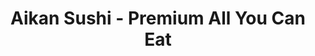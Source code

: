 ---
layout: place
title: Aikan Sushi - Premium All You Can Eat
permalink: /california/long-beach/aikan-sushi-premium-all-you-can-eat.html
stateAbbr: CA
stateName: California
cityName: Long Beach
seo:
  type: restaurant
  links: null
place_id: ChIJs4R4MkMx3YARaMrkytOR4pM
photos:
  - name: >-
      places/ChIJs4R4MkMx3YARaMrkytOR4pM/photos/AeeoHcIby7FtbVwNXih61ZtL4pyAGb0zNoaZCxwXv43C4fNloHhKeikdVw2i76sLPKMlULE5B315RO4olivOwuwtH1tDpppwQtT_3blhhQuUKxZA1lsIGSML4Rjsk8dlvqRA1QUafjEtHQyvsUIRdFWXE6ZfTcXI7vpaO320UH1fH-O1fVWKlLp-QWv4gsepSKgSs6ip3G5CuOzWFVexh15nG-pppbdFXIyfXuBQre6gGgw-qg1q9GYl8dKGzlkIitd5diLJLZauazH_w6w45nQOOAchD03LNCyvqizq1Fy-UvU1JQ
    widthPx: 2699
    heightPx: 1800
    authorAttributions:
      - displayName: Aikan Sushi - Premium All You Can Eat
        uri: https://maps.google.com/maps/contrib/107254376037886121598
        photoUri: >-
          https://lh3.googleusercontent.com/a/ACg8ocIU7R6wsDkwUy8dk8DiT6RZfEfEOyzjlRMgfXgPolVye59vAA=s100-p-k-no-mo
    flagContentUri: >-
      https://www.google.com/local/imagery/report/?cb_client=maps_api_places.places_api&image_key=!1e10!2sAF1QipPLxFJPTCP2wsD1Sr4sMUnWykCoz9c2V3RJ8sTT&hl=en-US
    googleMapsUri: >-
      https://www.google.com/maps/place//data=!3m4!1e2!3m2!1sAF1QipPLxFJPTCP2wsD1Sr4sMUnWykCoz9c2V3RJ8sTT!2e10!4m2!3m1!1s0x80dd3143327884b3:0x93e291d3cae4ca68
  - name: >-
      places/ChIJs4R4MkMx3YARaMrkytOR4pM/photos/AeeoHcIx623IKP2LzgHqSjcwFgC9E404qHunk_Ri3bgakNHLQ9ZeHOx8Y91Y0PTZQXASwM5olvNj-x9NirTle1W7cOd_OHxoB-YEjY29ZWc0PKk3hWmUxIEDktlI4nvwQqLkXwnc5ODT-iVqZESMmWQ27rnOa0rTmVtaFu2xoxV6HF7aksZivmnTJpxBgpD62TdAsn4xEB_cj9Know9MhX7vL3RxP_dFxQ7DQeRWuMkaJ_1fYZiQK8PKCyBVrZ6fwpHTwutX480OKk9CsK7oTItqOxbrqFFhV_U9hZBP-YGmer8NsYBPYBfKMnAob21Qv3TD8stgDk5-yBUxwBzvebr-zWIhNAsWiORL-iF0C5-crxmfMmQ_Q2-8kNZkKSKO9gqIwKaWePqppTtiqGKrrywAmCqSyf3LcddNB80jwyN1bDCg_fwijGE0c8pV4bnz-M9i
    widthPx: 2252
    heightPx: 4000
    authorAttributions:
      - displayName: Lance Moreno
        uri: https://maps.google.com/maps/contrib/103260291753464504712
        photoUri: >-
          https://lh3.googleusercontent.com/a-/ALV-UjX3dX4gE94seIhlaTy5B1Sdru9qbwxI78HbrayegHi3pLNHqLCFaQ=s100-p-k-no-mo
    flagContentUri: >-
      https://www.google.com/local/imagery/report/?cb_client=maps_api_places.places_api&image_key=!1e10!2sCIABIhAA3ilW8zx9w2fq8b8ABSAm&hl=en-US
    googleMapsUri: >-
      https://www.google.com/maps/place//data=!3m4!1e2!3m2!1sCIABIhAA3ilW8zx9w2fq8b8ABSAm!2e10!4m2!3m1!1s0x80dd3143327884b3:0x93e291d3cae4ca68
  - name: >-
      places/ChIJs4R4MkMx3YARaMrkytOR4pM/photos/AeeoHcLOP8llXtxcdbc1mkiS3hdndMZfXcHraZgNo4F1WUy99gLpDlvMqxqUd8fD9geWO427X8YjTYu6S65Pn_-615FmIeuBUszz5DnKuvbgbmHfM6Yx_5SqxErzqVeAejm7yxpgiYVoCbvGEB3UpurO50-O_Rppgv5IVjoQswVtwBaVz8kaZ1ryi-hPNU_M9gQE3rJXZYT5xGQ3JkIk756x1XTwa31dqPqYRj4OcDLViSA3PahNf591VGxwv-Enny_EkT4t-u0j0BjUEjRv2dgJD5lEh6z7cOjmkyW3vVRLLAOil6wTqtPcP3Mm36Q-gAjP4sG9IfOnaIcHWNvgH0RZoA64uIX8rEDfplmfIiHG4nnHvYUKSDT_SBsI6AKPEaRi0QHVGy6T_4q7CB5X3uuLvPJJmE64KhHwiRPslrj5pLe6LRY
    widthPx: 4800
    heightPx: 3200
    authorAttributions:
      - displayName: Rachel Phương Lê
        uri: https://maps.google.com/maps/contrib/108854607669822670332
        photoUri: >-
          https://lh3.googleusercontent.com/a-/ALV-UjX4EKiNI4rs0WpJ6xHjblifTVy1UOD6O4R_8LLHw9kJqfS0Ieq5NA=s100-p-k-no-mo
    flagContentUri: >-
      https://www.google.com/local/imagery/report/?cb_client=maps_api_places.places_api&image_key=!1e10!2sCIHM0ogKEICAgICvkYKomAE&hl=en-US
    googleMapsUri: >-
      https://www.google.com/maps/place//data=!3m4!1e2!3m2!1sCIHM0ogKEICAgICvkYKomAE!2e10!4m2!3m1!1s0x80dd3143327884b3:0x93e291d3cae4ca68
  - name: >-
      places/ChIJs4R4MkMx3YARaMrkytOR4pM/photos/AeeoHcIbDRmzjnU6Pwp3pocjZ4inRiqDiYYcJY_Njz7MxZxcBsuncxwf5zCgazhVksJkZRIxsDAIwa51T1kzGfJgclGtF2-KdWbFzu45tX4GS0hUF1Xnp2R4G2pApCJYG0BTi3Wxhr9VvyjVeik35PtircCASuiZXxVVNevF43pgRvCvbziCj3ia1ZUPflIXafjItVsaryckdrdu78m9qnhfDGFIAiZDXj2OKWTgzLT8yIU3GM9O5rO_NRRM8K7yynNToEPxDtIFAe6c1i69qNC_T16DQhtQsS0psqQoCoJGIlYWA5f9ztlSjNVDKpz1KjZUDKWwcm2jZ0OaLXue-4UyPjC8KgjUtaXIUKRvg1c7rQvTMQdJ8gux0xEWKrexnj94xEjNOw4FLmFyVAuDJZmI9hA-FuU3WcoXtMV4V_dogW-VTw
    widthPx: 2250
    heightPx: 1267
    authorAttributions:
      - displayName: Rachel Phương Lê
        uri: https://maps.google.com/maps/contrib/108854607669822670332
        photoUri: >-
          https://lh3.googleusercontent.com/a-/ALV-UjX4EKiNI4rs0WpJ6xHjblifTVy1UOD6O4R_8LLHw9kJqfS0Ieq5NA=s100-p-k-no-mo
    flagContentUri: >-
      https://www.google.com/local/imagery/report/?cb_client=maps_api_places.places_api&image_key=!1e10!2sCIHM0ogKEICAgIC76JvgXw&hl=en-US
    googleMapsUri: >-
      https://www.google.com/maps/place//data=!3m4!1e2!3m2!1sCIHM0ogKEICAgIC76JvgXw!2e10!4m2!3m1!1s0x80dd3143327884b3:0x93e291d3cae4ca68
  - name: >-
      places/ChIJs4R4MkMx3YARaMrkytOR4pM/photos/AeeoHcJCWuxek1GwJiVu8vjSWerqaCk2nAa0iL9LyvCXOn6e_lwJJ8le16rXut36xlF5NvP3l-fyQ_ep6lpn0mmyDAH47WwJveUYrhghxFcUSBPubGp9lzhEJAF5TB3qeFOAs-dZDO1g6o_iznDq-uaShpr_5C3xKQzbk1paskwzHDmj-_9pmW7u2-J2AlSDmICTn0JTnGcXE4Hox3gc_vLqpoDBEi18yKrFuMiW2eTGb2R3vExatVIP3pkACIF39xPXkM3Ep6fmWGeYpT_XuCQC80YWJ6kpBi_VHgl4RVJyavm4QAIHntxZlfF8oit0ZcoS_KxOdOBbsGvcykavacuByFZXONy5j8ycG1_GNo9pxALA1lUBNmjw7Zy2fNgQ8YpLwqf7vdM1X4OyonvC2IBEwzDwBQVI9dUc53GF25q5ZoyE3ChJAa9SD5FeZn0lDA
    widthPx: 4080
    heightPx: 3072
    authorAttributions:
      - displayName: Vero Muñeton
        uri: https://maps.google.com/maps/contrib/100710388991556989849
        photoUri: >-
          https://lh3.googleusercontent.com/a-/ALV-UjVd_OsbHP6fzxGcS-Hzxx-8IVD_DbUdmsY3eZCNIgjHpeF1jYRw=s100-p-k-no-mo
    flagContentUri: >-
      https://www.google.com/local/imagery/report/?cb_client=maps_api_places.places_api&image_key=!1e10!2sCIABIhADydVgTAiII2gF4B4AA2Q8&hl=en-US
    googleMapsUri: >-
      https://www.google.com/maps/place//data=!3m4!1e2!3m2!1sCIABIhADydVgTAiII2gF4B4AA2Q8!2e10!4m2!3m1!1s0x80dd3143327884b3:0x93e291d3cae4ca68
  - name: >-
      places/ChIJs4R4MkMx3YARaMrkytOR4pM/photos/AeeoHcLuCk-7tS1dkEVeoSQNjtgiink_ZPaQiu-dqev7qrxv9KVpenJpYtwOGZBq13PsA11U_767hLcpxVrBoTlYBSShh0poRWt9PvW_iFb5mHubDzRxE_2q4DrpB0sH_JmSCfLDPC4wH_RIbSNlFGM-xoa0UPlMRk3KfxMrwNJh9ByZMlAwSp__mNTRiaB-Zc-xzWnXtlvGCOyUzgOO8atGmoi6W0JcyW2bqbLjoV0Kor4LDXZuI2K9Ok3YmlBjVOXJ90EY-xrQyvcBCgdHh0jWqzR9h87kx6pBTdr0PhojNCnFnfi2P6yvRImHzTb9mGkKG6ivBBfLVFrgowL0zMApp9WjJ2QuK5suPi7yKY32WPlzgGwgNiHS1nx9Il04dEFvp3dnl_TmM0k8NS5e1PO2CoYAc-YQSctIEnJ006SlBzLpuA
    widthPx: 4800
    heightPx: 3200
    authorAttributions:
      - displayName: Rachel Phương Lê
        uri: https://maps.google.com/maps/contrib/108854607669822670332
        photoUri: >-
          https://lh3.googleusercontent.com/a-/ALV-UjX4EKiNI4rs0WpJ6xHjblifTVy1UOD6O4R_8LLHw9kJqfS0Ieq5NA=s100-p-k-no-mo
    flagContentUri: >-
      https://www.google.com/local/imagery/report/?cb_client=maps_api_places.places_api&image_key=!1e10!2sCIHM0ogKEICAgICvkfyTMA&hl=en-US
    googleMapsUri: >-
      https://www.google.com/maps/place//data=!3m4!1e2!3m2!1sCIHM0ogKEICAgICvkfyTMA!2e10!4m2!3m1!1s0x80dd3143327884b3:0x93e291d3cae4ca68
  - name: >-
      places/ChIJs4R4MkMx3YARaMrkytOR4pM/photos/AeeoHcJzBfaPD8HSLesjhlgjSPKk1Ory54gPSJ8LX_qLE4ak1f69mH-899GsHtDOODuLs1aG5TsTkhOd2dpoellDR0QCMQHxkpDIjN33D7zR50he4AS2llOEKnSIks4tiHgqVpqytLnfiZpOXnmCGgbvUZL6Yr8rqCneJpemM-Mlyec370aq2y-UblqZ30lQxrIa5lIIENhW0NOYyDY3W7bM84HwTMVoaKas4vI-iwEQgVjIvCEliF7fHiwFdnEFK-ybkwW2xH7oFMJMn3PfPCqzn-CmX5f6duRr_jiLoGPOcRfcRKwuhFLBAbVpCT7-zZ3vCvWATe-U3EuoAbPJEmnnakonet76z03MCSOimP0VplQuq82KsL23-Sfq6m9hs2O_3xb4QwK8dh8fVCmyKY4Y8unhMLPWun86Ds-6cobbiC6UvIc
    widthPx: 4800
    heightPx: 3200
    authorAttributions:
      - displayName: Rachel Phương Lê
        uri: https://maps.google.com/maps/contrib/108854607669822670332
        photoUri: >-
          https://lh3.googleusercontent.com/a-/ALV-UjX4EKiNI4rs0WpJ6xHjblifTVy1UOD6O4R_8LLHw9kJqfS0Ieq5NA=s100-p-k-no-mo
    flagContentUri: >-
      https://www.google.com/local/imagery/report/?cb_client=maps_api_places.places_api&image_key=!1e10!2sCIHM0ogKEICAgICvkYLe5QE&hl=en-US
    googleMapsUri: >-
      https://www.google.com/maps/place//data=!3m4!1e2!3m2!1sCIHM0ogKEICAgICvkYLe5QE!2e10!4m2!3m1!1s0x80dd3143327884b3:0x93e291d3cae4ca68
  - name: >-
      places/ChIJs4R4MkMx3YARaMrkytOR4pM/photos/AeeoHcKaQOZJ_a7Bk2VgDFJafLRoNJI547PhHQMBhWNHXTY42QNUozZSLQcK2nLbwspio7EfRxbqjPQA9zKJQonCL_ngzD6tGkz2s4eUIoQiGSavm-JVkNEug3UkKz7rduRjPj-ldB_RqeaLvW5ZO-uuhdHECS2AieNqlUa92caLgA0xVMSNfpPRLdE4veBvZObd-_HPRMxK5tfwrdi3FQzciJY7LH2JrWwG0jXnY48RJW3AGREJH6V0aaBofdOmvmAZLKUHHkm70Cb-oKaQ_HyN1qOB1GF3J274bx3fflduDCOkKYzWh11LiTkdqyPRblFOa9f_yxRV8DFuXRdgVxu1ddp5xnI-xfvSMPmU1MaA4-OZk7HDLDWEIupfUJDs7AaOKtyqbzlVbIROW1NQ2gkOfmq59uGt3M0smxr_bi264jLa2Lg
    widthPx: 3024
    heightPx: 3024
    authorAttributions:
      - displayName: 'N'
        uri: https://maps.google.com/maps/contrib/108752601406621007985
        photoUri: >-
          https://lh3.googleusercontent.com/a-/ALV-UjUd3CPlqLKeVcDH19riIiK0WXLdPtxUOBD_8wBhmlIhW9JfMYgE=s100-p-k-no-mo
    flagContentUri: >-
      https://www.google.com/local/imagery/report/?cb_client=maps_api_places.places_api&image_key=!1e10!2sCIHM0ogKEICAgIDTw4y_8AE&hl=en-US
    googleMapsUri: >-
      https://www.google.com/maps/place//data=!3m4!1e2!3m2!1sCIHM0ogKEICAgIDTw4y_8AE!2e10!4m2!3m1!1s0x80dd3143327884b3:0x93e291d3cae4ca68
  - name: >-
      places/ChIJs4R4MkMx3YARaMrkytOR4pM/photos/AeeoHcLKIjm8GS5tg3mk2fz4ux-0_xV-_j-OnYqow55Gy5SPIRiRrrfVY-nMuFEDiqLuZIMWztwnGX0O0OMkbSYMDCdWUh5VZVeMq2aeoXrSSbjCrSISJY97oX3G1bDzOOI-KfytGPI5IZa8wHDpl--383nQZ04bTFvXeDCfv61NzOWD9XKWjblU-sxE7YyeM7tpop3bR7gKpvQY0mm4o3uxkWu6e8NKCPCiyA8QqAv3lplAvHfGAzPFeg3o9A8MkT0GKclVtpHqIq-Hiho_N9j5hsGa3qL0NdgFDBV6SsQo4g5RbTg3ptU1M35CxEi7iWYaCToWj_k42JaLg3Pn-ni38Ux800LT_R8dRmJQqJwwAWGaTYujzVaVUbLH5MDL8FQcQlmzX_rsE41lnbo0pQjMBrtPewUnGJIdhdw9FNHOac4MUA
    widthPx: 2252
    heightPx: 1783
    authorAttributions:
      - displayName: Rachel Phương Lê
        uri: https://maps.google.com/maps/contrib/108854607669822670332
        photoUri: >-
          https://lh3.googleusercontent.com/a-/ALV-UjX4EKiNI4rs0WpJ6xHjblifTVy1UOD6O4R_8LLHw9kJqfS0Ieq5NA=s100-p-k-no-mo
    flagContentUri: >-
      https://www.google.com/local/imagery/report/?cb_client=maps_api_places.places_api&image_key=!1e10!2sCIHM0ogKEICAgICL2OLPIA&hl=en-US
    googleMapsUri: >-
      https://www.google.com/maps/place//data=!3m4!1e2!3m2!1sCIHM0ogKEICAgICL2OLPIA!2e10!4m2!3m1!1s0x80dd3143327884b3:0x93e291d3cae4ca68
  - name: >-
      places/ChIJs4R4MkMx3YARaMrkytOR4pM/photos/AeeoHcJxK6FNIRS5Rq1B_KCOwoHPnMOKLE5hhXt4DMDe1R8ZwO0jzPjitYCv9ZmwbGwLdRkXDtFGpfBHKayB9XhDexBgI5rsvOpZYlGF4qHNY-BOa4MdTWKq9e_oWaWIqg7l6bPFdKu_z3UOmAkynkQlXh3eo4FsVbkFbTi1r6C1UgJrkL5hw3-epDaMen0OAFZGGjlQHTD6JGo9pkmHLes9ABDXMpmWeILgCL_OP4vdBnmVlv1oLbAabiBGUKcPtZKSEz6WBsDAHv_s-bvMSExi_09RbwgZkXqP4o26B2LKv-IzO2xzRVV_wIupGxhKelJWHIylmQyk9hmYquFClvfWijjR7whLnzwoRRxAXqJ3AioCBQCE5WJsm7dL3ziDlzxemTg4LZmHXZe3KQ59eXGOSPX0BnW5jvtVEPkJKNvFYWcxSI0
    widthPx: 4000
    heightPx: 3000
    authorAttributions:
      - displayName: Leon M
        uri: https://maps.google.com/maps/contrib/100043410019726787956
        photoUri: >-
          https://lh3.googleusercontent.com/a-/ALV-UjVf9bRw_VFkrskSQMkxe1_y6HFIAYJDABBfRLwhrhccYPGFIwuf_g=s100-p-k-no-mo
    flagContentUri: >-
      https://www.google.com/local/imagery/report/?cb_client=maps_api_places.places_api&image_key=!1e10!2sCIHM0ogKEICAgMCQvp2T1gE&hl=en-US
    googleMapsUri: >-
      https://www.google.com/maps/place//data=!3m4!1e2!3m2!1sCIHM0ogKEICAgMCQvp2T1gE!2e10!4m2!3m1!1s0x80dd3143327884b3:0x93e291d3cae4ca68
address: 4201 E Willow St, Long Beach, CA 90815, USA
street: 4201 E Willow St
city: Long Beach
state: CA
zip: '90815'
country: USA
neighborhood: null
latitude: '33.803689'
longitude: '-118.143272'
accessibility_options:
  wheelchairAccessibleParking: true
  wheelchairAccessibleEntrance: true
  wheelchairAccessibleRestroom: true
  wheelchairAccessibleSeating: true
business_status: OPERATIONAL
name: Aikan Sushi - Premium All You Can Eat
google_maps_links:
  directionsUri: >-
    https://www.google.com/maps/dir//''/data=!4m7!4m6!1m1!4e2!1m2!1m1!1s0x80dd3143327884b3:0x93e291d3cae4ca68!3e0
  placeUri: https://maps.google.com/?cid=10656240007140133480
  writeAReviewUri: >-
    https://www.google.com/maps/place//data=!4m3!3m2!1s0x80dd3143327884b3:0x93e291d3cae4ca68!12e1
  reviewsUri: >-
    https://www.google.com/maps/place//data=!4m4!3m3!1s0x80dd3143327884b3:0x93e291d3cae4ca68!9m1!1b1
  photosUri: >-
    https://www.google.com/maps/place//data=!4m3!3m2!1s0x80dd3143327884b3:0x93e291d3cae4ca68!10e5
primary_type: Japanese Restaurant
opening_hours:
  regular: null
  current: null
secondary_opening_hours:
  regular:
    weekdayDescriptions: null
    type: null
  current:
    weekdayDescriptions: null
    type: null
phone: null
price_level: null
price_range: null
rating: null
rating_count: 0
website: null
description: >-
  Aikan Sushi in Long Beach, CA: A Casual Japanese Gem$$$Aikan Sushi in Long
  Beach, CA, stands out as a casual all-you-can-eat Japanese restaurant that
  delights diners with its wide array of fresh sushi options and other authentic
  dishes. This spot emphasizes premium quality in every roll, offering a relaxed
  atmosphere perfect for enjoying flavorful selections that cater to sushi
  lovers seeking variety. Accessibility features like wheelchair-friendly
  parking and seating make it a welcoming choice for everyone, enhancing the
  overall experience. Whether you're looking for top-rated sushi restaurants in
  the area, Aikan Sushi delivers on fresh ingredients and generous portions that
  keep customers coming back. Its approachable vibe makes it an ideal
  destination for those exploring Japanese places near me in this vibrant city.
generative_summary: >-
  Aikan Sushi in Long Beach, CA: A Casual Japanese Gem$$$Aikan Sushi in Long
  Beach, CA, stands out as a casual all-you-can-eat Japanese restaurant that
  delights diners with its wide array of fresh sushi options and other authentic
  dishes. This spot emphasizes premium quality in every roll, offering a relaxed
  atmosphere perfect for enjoying flavorful selections that cater to sushi
  lovers seeking variety. Accessibility features like wheelchair-friendly
  parking and seating make it a welcoming choice for everyone, enhancing the
  overall experience. Whether you're looking for top-rated sushi restaurants in
  the area, Aikan Sushi delivers on fresh ingredients and generous portions that
  keep customers coming back. Its approachable vibe makes it an ideal
  destination for those exploring Japanese places near me in this vibrant city.
generative_disclosure: Summarized by AI using the Grok-3-Mini model.
reviews: null
review_summary: >-
  What Customers Love About Aikan Sushi$$$Visitors often rave about the fresh
  and diverse sushi offerings at this Japanese restaurant, highlighting the
  tasty rolls, sashimi, and unique items that make every meal feel special.
  Folks appreciate the friendly service and efficient pace that keeps things
  enjoyable without any wait frustrations, adding to the laid-back dining vibe.
  Many note the great value of the all-you-can-eat deal, which provides plenty
  of options for a satisfying experience without breaking the bank. Overall,
  it's praised as a solid pick for groups or families wanting quality food in a
  welcoming setting, making it a go-to for anyone hunting for the best sushi
  near me. While opinions are generally positive, the consistent highlights on
  freshness and affordability help it maintain a strong reputation among local
  eateries.
review_disclosure: Summarized by AI using the Grok-3-Mini model.
parking_options: null
payment_options: null
allow_dogs: null
curbside_pickup: null
delivery: null
dine_in: null
good_for_children: null
good_for_groups: null
good_for_sports: null
live_music: null
menu_for_children: null
outdoor_seating: null
reservable: null
restroom: null
serves_beer: null
serves_breakfast: null
serves_brunch: null
serves_cocktails: null
serves_coffee: null
serves_dinner: null
serves_dessert: null
serves_lunch: null
serves_vegetarian_food: null
serves_wine: null
takeout: null
update_category: pro
places_description: null

---